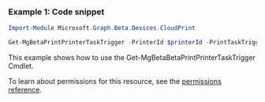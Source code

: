 ### Example 1: Code snippet

```powershellImport-Module Microsoft.Graph.Beta.Devices.CloudPrint

Get-MgBetaPrintPrinterTaskTrigger -PrinterId $printerId -PrintTaskTriggerId $printTaskTriggerId
```
This example shows how to use the Get-MgBetaBetaPrintPrinterTaskTrigger Cmdlet.
To learn about permissions for this resource, see the [permissions reference](/graph/permissions-reference).


